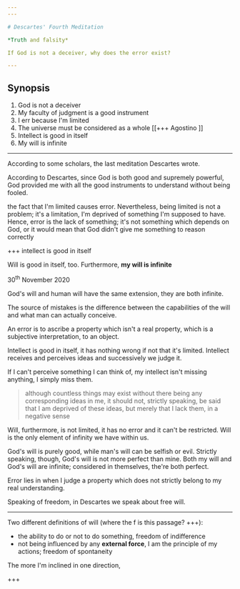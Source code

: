```yaml
---
---

# Descartes' Fourth Meditation

*Truth and falsity*

If God is not a deceiver, why does the error exist?

---
```


## Synopsis

1. God is not a deceiver
1. My faculty of judgment is a good instrument
1. I err because I'm limited
1. The universe must be considered as a whole \[\[+++ Agostino \]\]
1. Intellect is good in itself
1. My will is infinite

---

According to some scholars, the last meditation Descartes wrote.

According to Descartes, since God is both good and supremely powerful, God provided me with all the good instruments to understand without being fooled.

the fact that I'm limited causes error. Nevertheless, being limited is not a problem; it's a limitation, I'm deprived of something I'm supposed to have. Hence, error is the lack of something; it's not something which depends on God, or it would mean that God didn't give me something to reason correctly

+++ intellect is good in itself

Will is good in itself, too. Furthermore, **my will is infinite**

<p class="date">30<sup>th</sup> November 2020</p>

God's will and human will have the same extension, they are both infinite.

The source of mistakes is the difference between the capabilities of the will and what man can actually conceive.

An error is to ascribe a property which isn't a real property, which is a subjective interpretation, to an object.

Intellect is good in itself, it has nothing wrong if not that it's limited. Intellect receives and perceives ideas and successively we judge it.

If I can't perceive something I can think of, my intellect isn't missing anything, I simply miss them.

> although countless things may exist without there being any corresponding ideas in me, it should not, strictly speaking, be said that I am deprived of these ideas, but merely that I lack them, in a negative sense

Will, furthermore, is not limited, it has no error and it can't be restricted. Will is the only element of infinity we have within us.

God's will is purely good, while man's will can be selfish or evil. Strictly speaking, though, God's will is not more perfect than mine. Both my will and God's will are infinite; considered in themselves, the're both perfect.

Error lies in when I judge a property which does not strictly belong to my real understanding.

Speaking of freedom, in Descartes we speak about free will. 

---

Two different definitions of will (where the f is this passage? +++):
- the ability to do or not to do something, freedom of indifference
- not being influenced by any **external force**, I am the principle of my actions;  freedom of spontaneity

The more I'm inclined in one direction,

+++